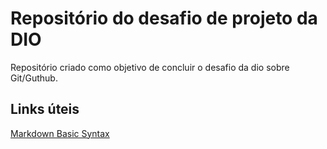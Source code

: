 # Repositório do desafio de projeto da DIO 
Repositório criado como objetivo de concluir o desafio da dio sobre Git/Guthub.

## Links úteis
[Markdown Basic Syntax](https://www.markdownguide.org/basic-syntax/)
